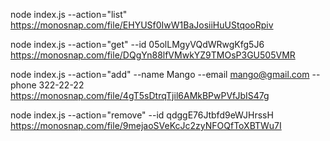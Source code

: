 node index.js --action="list"
https://monosnap.com/file/EHYUSf0IwW1BaJosiiHuUStqooRpiv


node index.js --action="get" --id 05olLMgyVQdWRwgKfg5J6
https://monosnap.com/file/DQgYn88lfVMwkYZ9TMOsP3GU505VMR


node index.js --action="add" --name Mango --email mango@gmail.com --phone 322-22-22
https://monosnap.com/file/4gT5sDtrqTjil6AMkBPwPVfJbIS47g


node index.js --action="remove" --id qdggE76Jtbfd9eWJHrssH
https://monosnap.com/file/9mejaoSVeKcJc2zyNFOQfToXBTWu7I